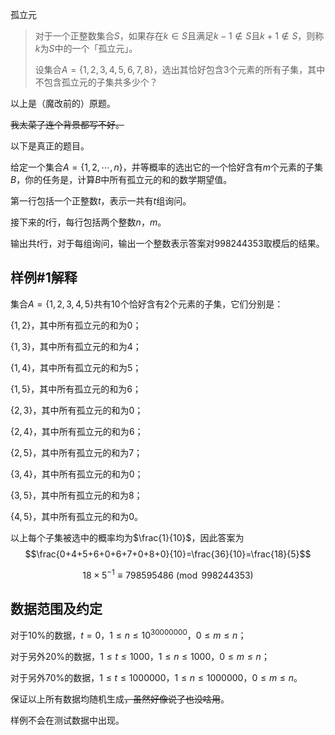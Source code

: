 孤立元



> 对于一个正整数集合$S$，如果存在$k\in S$且满足$k-1\notin S$且$k+1\notin S$，则称$k$为$S$中的一个「孤立元」。
> 
> 设集合$A=\lbrace 1,2,3,4,5,6,7,8\rbrace$，选出其恰好包含$3$个元素的所有子集，其中不包含孤立元的子集共多少个？

以上是（魔改前的）原题。

~~我太菜了连个背景都写不好。~~



以下是真正的题目。

给定一个集合$A=\{1,2,\cdots,n\}$，并等概率的选出它的一个恰好含有$m$个元素的子集$B$，你的任务是，计算$B$中所有孤立元的和的数学期望值。



第一行包括一个正整数$t$，表示一共有$t$组询问。

接下来的$t$行，每行包括两个整数$n$，$m$。



输出共$t$行，对于每组询问，输出一个整数表示答案对$998244353$取模后的结果。



## 样例#$1$解释

集合$A=\{1,2,3,4,5\}$共有$10$个恰好含有$2$个元素的子集，它们分别是：

$\{1,2\}$，其中所有孤立元的和为$0$；

$\{1,3\}$，其中所有孤立元的和为$4$；

$\{1,4\}$，其中所有孤立元的和为$5$；

$\{1,5\}$，其中所有孤立元的和为$6$；

$\{2,3\}$，其中所有孤立元的和为$0$；

$\{2,4\}$，其中所有孤立元的和为$6$；

$\{2,5\}$，其中所有孤立元的和为$7$；

$\{3,4\}$，其中所有孤立元的和为$0$；

$\{3,5\}$，其中所有孤立元的和为$8$；

$\{4,5\}$，其中所有孤立元的和为$0$。

以上每个子集被选中的概率均为$\frac{1}{10}$，因此答案为
$$\frac{0+4+5+6+0+6+7+0+8+0}{10}=\frac{36}{10}=\frac{18}{5}$$

$$18\times 5^{-1}\equiv 798595486\pmod{998244353}$$

## 数据范围及约定

对于$10\%$的数据，$t=0$，$1\leqslant n\leqslant 10^{30000000}$，$0\leqslant m\leqslant n$；

对于另外$20\%$的数据，$1\leqslant t\leqslant 1000$，$1\leqslant n\leqslant 1000$，$0\leqslant m\leqslant n$；

对于另外$70\%$的数据，$1\leqslant t\leqslant 1000000$，$1\leqslant n\leqslant 1000000$，$0\leqslant m\leqslant n$。

保证以上所有数据均随机生成~~，虽然好像说了也没啥用~~。

样例不会在测试数据中出现。
